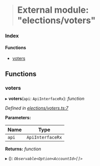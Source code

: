 > # External module: "elections/voters"

### Index

#### Functions

* [voters](_elections_voters_.md#voters)

## Functions

###  voters

▸ **voters**(`api`: `ApiInterfaceRx`): *function*

*Defined in [elections/voters.ts:7](https://github.com/polkadot-js/api/blob/ff69c43/packages/api-derive/src/elections/voters.ts#L7)*

**Parameters:**

Name | Type |
------ | ------ |
`api` | `ApiInterfaceRx` |

**Returns:** *function*

▸ (): *`Observable<Option<AccountId>[]>`*